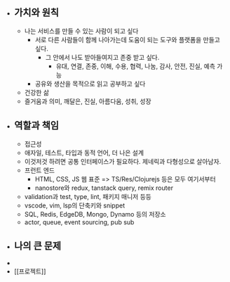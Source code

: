 - ## 가치와 원칙
	- 나는 서비스를 만들 수 있는 사람이 되고 싶다
		- 서로 다른 사람들이 함께 나아가는데 도움이 되는 도구와 플랫폼을 만들고 싶다.
			- 그 안에서 나도 받아들여지고 존중 받고 싶다.
				- 유대, 연결, 존중, 이해, 수용, 협력, 나눔, 감사, 안전, 진실, 예측 가능
		- 공유와 생산을 목적으로 읽고 공부하고 싶다
	- 건강한 삶
	- 즐거움과 의미, 깨달은, 진실, 아름다움, 성취, 성장
- ## 역할과 책임
	- 접근성
	- 애자일, 테스트, 타입과 동적 언어, 더 나은 설계
	- 이것저것 하려면 공통 인터페이스가 필요하다. 제네릭과 다형성으로 살아남자.
	- 프런트 엔드
		- HTML, CSS, JS 웹 표준 => TS/Res/Clojurejs 등은 모두 여기서부터
		- nanostore와 redux, tanstack query, remix router
	- validation과 test, type, lint, 패키지 매니저 등등
	- vscode, vim, lsp의 단축키와 snippet
	- SQL, Redis, EdgeDB, Mongo, Dynamo 등의 저장소
	- actor, queue, event sourcing, pub sub
- ## 나의 큰 문제
-
- [[프로젝트]]